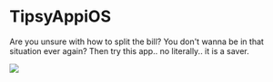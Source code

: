 # TipsyAppiOS

Are you unsure with how to split the bill? You don't wanna be in that situation ever again? Then try this app.. no literally.. it is a saver.

![](https://media.giphy.com/media/JiGdXjLr8TOs1VoAL2/giphy.gif)

